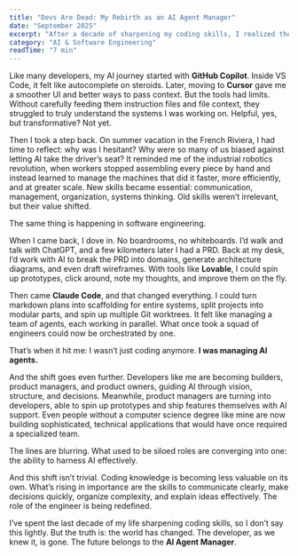 ```yaml
---
title: "Devs Are Dead: My Rebirth as an AI Agent Manager"
date: "September 2025"
excerpt: "After a decade of sharpening my coding skills, I realized the developer role is being redefined. My journey into AI-first programming tools shows why the future belongs to AI Agent Managers."
category: "AI & Software Engineering"
readTime: "7 min"
---
```

Like many developers, my AI journey started with **GitHub Copilot**. Inside VS Code, it felt like autocomplete on steroids. Later, moving to **Cursor** gave me a smoother UI and better ways to pass context. But the tools had limits. Without carefully feeding them instruction files and file context, they struggled to truly understand the systems I was working on. Helpful, yes, but transformative? Not yet.

Then I took a step back. On summer vacation in the French Riviera, I had time to reflect: why was I hesitant? Why were so many of us biased against letting AI take the driver’s seat? It reminded me of the industrial robotics revolution, when workers stopped assembling every piece by hand and instead learned to manage the machines that did it faster, more efficiently, and at greater scale. New skills became essential: communication, management, organization, systems thinking. Old skills weren’t irrelevant, but their value shifted.

The same thing is happening in software engineering.

When I came back, I dove in. No boardrooms, no whiteboards. I’d walk and talk with ChatGPT, and a few kilometers later I had a PRD. Back at my desk, I’d work with AI to break the PRD into domains, generate architecture diagrams, and even draft wireframes. With tools like **Lovable**, I could spin up prototypes, click around, note my thoughts, and improve them on the fly.

Then came **Claude Code**, and that changed everything. I could turn markdown plans into scaffolding for entire systems, split projects into modular parts, and spin up multiple Git worktrees. It felt like managing a team of agents, each working in parallel. What once took a squad of engineers could now be orchestrated by one.

That’s when it hit me: I wasn’t just coding anymore. **I was managing AI agents.**

And the shift goes even further. Developers like me are becoming builders, product managers, and product owners, guiding AI through vision, structure, and decisions. Meanwhile, product managers are turning into developers, able to spin up prototypes and ship features themselves with AI support. Even people without a computer science degree like mine are now building sophisticated, technical applications that would have once required a specialized team.

The lines are blurring. What used to be siloed roles are converging into one: the ability to harness AI effectively.

And this shift isn’t trivial. Coding knowledge is becoming less valuable on its own. What’s rising in importance are the skills to communicate clearly, make decisions quickly, organize complexity, and explain ideas effectively. The role of the engineer is being redefined.

I’ve spent the last decade of my life sharpening coding skills, so I don’t say this lightly. But the truth is: the world has changed. The developer, as we knew it, is gone. The future belongs to the **AI Agent Manager**.
